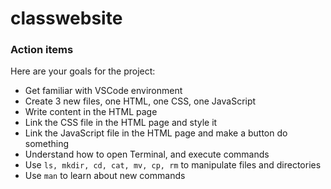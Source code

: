 # classwebsite


### Action items

Here are your goals for the project: 
- Get familiar with VSCode environment
- Create 3 new files, one HTML, one CSS, one JavaScript
- Write content in the HTML page
- Link the CSS file in the HTML page and style it
- Link the JavaScript file in the HTML page and make a button do something
- Understand how to open Terminal, and execute commands
- Use `ls, mkdir, cd, cat, mv, cp, rm` to manipulate files and directories
- Use `man` to learn about new commands
